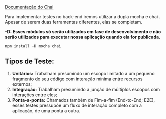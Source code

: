 [Documentação do Chai](https://www.chaijs.com/api/bdd/)

Para implementar testes no back-end iremos utilizar a dupla mocha e chai . Apesar de serem duas ferramentas diferentes, elas se completam.

**-D: Esses módulos só serão utilizados em fase de desenvolvimento e não serão utilizados para executar nossa aplicação quando ela for publicada.**
```
npm install -D mocha chai
```

## Tipos de Teste:

1. **Unitários:** Trabalham presumindo um escopo limitado a um pequeno fragmento do seu código com interação mínima entre recursos externos;
2. **Integração:** Trabalham presumindo a junção de múltiplos escopos com interações entre eles;
3. **Ponta-a-ponta:** Chamados também de Fim-a-fim (End-to-End; E2E), esses testes pressupõe um fluxo de interação completo com a aplicação, de uma ponta a outra.
